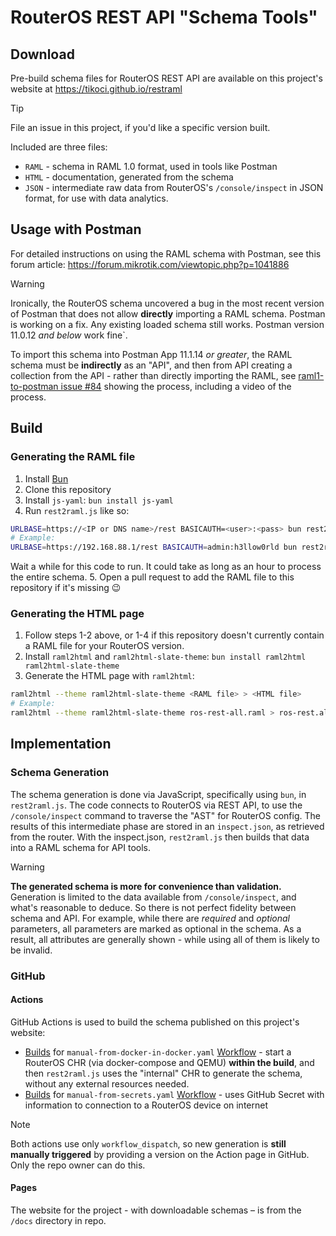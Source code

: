 # RouterOS REST API "Schema Tools"

## Download

Pre-build schema files for RouterOS REST API are available on this project's website at
https://tikoci.github.io/restraml

> [!TIP]
> File an issue in this project, if you'd like a specific version built.

Included are three files:
 * `RAML` - schema in RAML 1.0 format, used in tools like Postman
 * `HTML` - documentation, generated from the schema
 * `JSON` - intermediate raw data from RouterOS's `/console/inspect` in JSON format, for use with data analytics.

## Usage with Postman
For detailed instructions on using the RAML schema with Postman, see this forum article:
https://forum.mikrotik.com/viewtopic.php?p=1041886

> [!WARNING]
> Ironically, the RouterOS schema uncovered a bug in the most recent version of Postman that does not allow **directly** importing a RAML schema. Postman is working on a fix. Any existing loaded schema still works. Postman version 11.0.12 _and below_ work fine`. 
>
To import this schema into Postman App 11.1.14 _or greater_, the RAML schema must be **indirectly** as an "API", and then from API creating a collection from the API - rather than directly importing the RAML, see [raml1-to-postman issue #84](
https://github.com/postmanlabs/raml1-to-postman/issues/84#issuecomment-2125114449)
showing the process, including a video of the process.


## Build
### Generating the RAML file

1. Install [Bun](https://bun.sh/)
2. Clone this repository
3. Install `js-yaml`: 
 `bun install js-yaml`
4. Run `rest2raml.js` like so:
 ```sh
 URLBASE=https://<IP or DNS name>/rest BASICAUTH=<user>:<pass> bun rest2raml.js
 # Example:
 URLBASE=https://192.168.88.1/rest BASICAUTH=admin:h3llow0rld bun rest2raml.js
 ```
 Wait a while for this code to run. It could take as long as an hour to process the entire schema.
5. Open a pull request to add the RAML file to this repository if it's missing 😉

### Generating the HTML page

1. Follow steps 1-2 above, or 1-4 if this repository doesn't currently contain a RAML file for your RouterOS version.
2. Install `raml2html` and `raml2html-slate-theme`: 
 `bun install raml2html raml2html-slate-theme`
3. Generate the HTML page with `raml2html`:
 ```sh
 raml2html --theme raml2html-slate-theme <RAML file> > <HTML file>
 # Example:
 raml2html --theme raml2html-slate-theme ros-rest-all.raml > ros-rest.all.html
 ```

## Implementation

### Schema Generation
The schema generation is done via JavaScript, specifically using `bun`, in `rest2raml.js`. The code connects to RouterOS via REST API, to use the `/console/inspect` command to traverse the "AST" for RouterOS config. The results of this intermediate phase are stored in an `inspect.json`, as retrieved from the router. With the inspect.json, `rest2raml.js` then builds that data into a RAML schema for API tools. 

> [!WARNING]
> **The generated schema is more for convenience than validation.** Generation is limited to the data available from `/console/inspect`, and what's reasonable to deduce. So there is not perfect fidelity between schema and API. For example, while there are _required_ and _optional_ parameters, all parameters are marked as optional in the schema. As a result, all attributes are generally shown - while using all of them is likely to be invalid. 

### GitHub 

#### Actions

GitHub Actions is used to build the schema published on this project's website:
 * [Builds](https://github.com/tikoci/restraml/actions/workflows/manual-using-docker-in-docker.yaml) for `manual-from-docker-in-docker.yaml` [Workflow](https://github.com/tikoci/restraml/blob/main/.github/workflows/manual-using-docker-in-docker.yaml) - start a RouterOS CHR (via docker-compose and QEMU) **within the build**, and then `rest2raml.js` uses the "internal" CHR to generate the schema, without any external resources needed.
 * [Builds](https://github.com/tikoci/restraml/actions/workflows/manual-from-secrets.yaml) for `manual-from-secrets.yaml` [Workflow](https://github.com/tikoci/restraml/blob/main/.github/workflows/manual-from-secrets.yaml) - uses GitHub Secret with information to connection to a RouterOS device on internet


> [!NOTE] 
> Both actions use only `workflow_dispatch`, so new generation is **still manually triggered** by providing a version on the Action page in GitHub. Only the repo owner can do this. 


#### Pages 
The website for the project - with downloadable schemas – is from the `/docs` directory in repo.